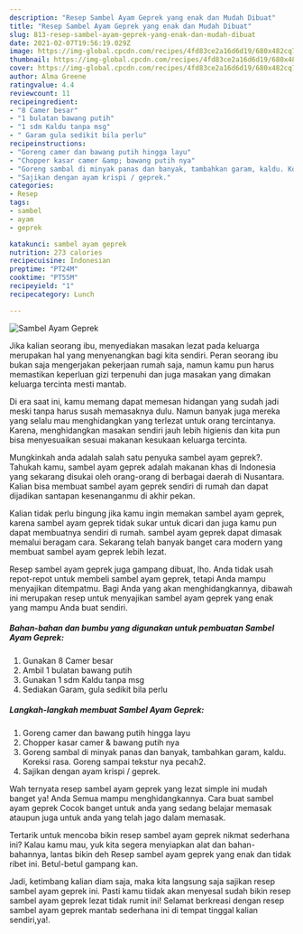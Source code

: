 ```yaml
---
description: "Resep Sambel Ayam Geprek yang enak dan Mudah Dibuat"
title: "Resep Sambel Ayam Geprek yang enak dan Mudah Dibuat"
slug: 813-resep-sambel-ayam-geprek-yang-enak-dan-mudah-dibuat
date: 2021-02-07T19:56:19.029Z
image: https://img-global.cpcdn.com/recipes/4fd83ce2a16d6d19/680x482cq70/sambel-ayam-geprek-foto-resep-utama.jpg
thumbnail: https://img-global.cpcdn.com/recipes/4fd83ce2a16d6d19/680x482cq70/sambel-ayam-geprek-foto-resep-utama.jpg
cover: https://img-global.cpcdn.com/recipes/4fd83ce2a16d6d19/680x482cq70/sambel-ayam-geprek-foto-resep-utama.jpg
author: Alma Greene
ratingvalue: 4.4
reviewcount: 11
recipeingredient:
- "8 Camer besar"
- "1 bulatan bawang putih"
- "1 sdm Kaldu tanpa msg"
- " Garam gula sedikit bila perlu"
recipeinstructions:
- "Goreng camer dan bawang putih hingga layu"
- "Chopper kasar camer &amp; bawang putih nya"
- "Goreng sambal di minyak panas dan banyak, tambahkan garam, kaldu. Koreksi rasa. Goreng sampai tekstur nya pecah2."
- "Sajikan dengan ayam krispi / geprek."
categories:
- Resep
tags:
- sambel
- ayam
- geprek

katakunci: sambel ayam geprek 
nutrition: 273 calories
recipecuisine: Indonesian
preptime: "PT24M"
cooktime: "PT55M"
recipeyield: "1"
recipecategory: Lunch

---
```



![Sambel Ayam Geprek](https://img-global.cpcdn.com/recipes/4fd83ce2a16d6d19/680x482cq70/sambel-ayam-geprek-foto-resep-utama.jpg)

Jika kalian seorang ibu, menyediakan masakan lezat pada keluarga merupakan hal yang menyenangkan bagi kita sendiri. Peran seorang ibu bukan saja mengerjakan pekerjaan rumah saja, namun kamu pun harus memastikan keperluan gizi terpenuhi dan juga masakan yang dimakan keluarga tercinta mesti mantab.

Di era  saat ini, kamu memang dapat memesan hidangan yang sudah jadi meski tanpa harus susah memasaknya dulu. Namun banyak juga mereka yang selalu mau menghidangkan yang terlezat untuk orang tercintanya. Karena, menghidangkan masakan sendiri jauh lebih higienis dan kita pun bisa menyesuaikan sesuai makanan kesukaan keluarga tercinta. 



Mungkinkah anda adalah salah satu penyuka sambel ayam geprek?. Tahukah kamu, sambel ayam geprek adalah makanan khas di Indonesia yang sekarang disukai oleh orang-orang di berbagai daerah di Nusantara. Kalian bisa membuat sambel ayam geprek sendiri di rumah dan dapat dijadikan santapan kesenanganmu di akhir pekan.

Kalian tidak perlu bingung jika kamu ingin memakan sambel ayam geprek, karena sambel ayam geprek tidak sukar untuk dicari dan juga kamu pun dapat membuatnya sendiri di rumah. sambel ayam geprek dapat dimasak memalui beragam cara. Sekarang telah banyak banget cara modern yang membuat sambel ayam geprek lebih lezat.

Resep sambel ayam geprek juga gampang dibuat, lho. Anda tidak usah repot-repot untuk membeli sambel ayam geprek, tetapi Anda mampu menyajikan ditempatmu. Bagi Anda yang akan menghidangkannya, dibawah ini merupakan resep untuk menyajikan sambel ayam geprek yang enak yang mampu Anda buat sendiri.

<!--inarticleads1-->

##### Bahan-bahan dan bumbu yang digunakan untuk pembuatan Sambel Ayam Geprek:

1. Gunakan 8 Camer besar
1. Ambil 1 bulatan bawang putih
1. Gunakan 1 sdm Kaldu tanpa msg
1. Sediakan  Garam, gula sedikit bila perlu




<!--inarticleads2-->

##### Langkah-langkah membuat Sambel Ayam Geprek:

1. Goreng camer dan bawang putih hingga layu
1. Chopper kasar camer &amp; bawang putih nya
1. Goreng sambal di minyak panas dan banyak, tambahkan garam, kaldu. Koreksi rasa. Goreng sampai tekstur nya pecah2.
1. Sajikan dengan ayam krispi / geprek.




Wah ternyata resep sambel ayam geprek yang lezat simple ini mudah banget ya! Anda Semua mampu menghidangkannya. Cara buat sambel ayam geprek Cocok banget untuk anda yang sedang belajar memasak ataupun juga untuk anda yang telah jago dalam memasak.

Tertarik untuk mencoba bikin resep sambel ayam geprek nikmat sederhana ini? Kalau kamu mau, yuk kita segera menyiapkan alat dan bahan-bahannya, lantas bikin deh Resep sambel ayam geprek yang enak dan tidak ribet ini. Betul-betul gampang kan. 

Jadi, ketimbang kalian diam saja, maka kita langsung saja sajikan resep sambel ayam geprek ini. Pasti kamu tiidak akan menyesal sudah bikin resep sambel ayam geprek lezat tidak rumit ini! Selamat berkreasi dengan resep sambel ayam geprek mantab sederhana ini di tempat tinggal kalian sendiri,ya!.

